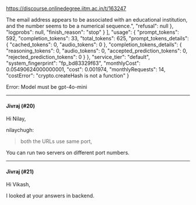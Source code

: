 https://discourse.onlinedegree.iitm.ac.in/t/163247

The email address appears to be associated with an educational institution, and the number seems to be a numerical sequence.",
        "refusal": null
      },
      "logprobs": null,
      "finish_reason": "stop"
    }
  ],
  "usage": {
    "prompt_tokens": 592,
    "completion_tokens": 33,
    "total_tokens": 625,
    "prompt_tokens_details": {
      "cached_tokens": 0,
      "audio_tokens": 0
    },
    "completion_tokens_details": {
      "reasoning_tokens": 0,
      "audio_tokens": 0,
      "accepted_prediction_tokens": 0,
      "rejected_prediction_tokens": 0
    }
  },
  "service_tier": "default",
  "system_fingerprint": "fp_bd83329f63",
  "monthlyCost": 0.05490624000000001,
  "cost": 0.001974,
  "monthlyRequests": 14,
  "costError": "crypto.createHash is not a function"
}
</code></pre>
<p>Error: Model must be gpt-4o-mini</p><hr>

<h4>Jivraj (#20)</h4>
<p>Hi Nilay,</p>
<aside class="quote group-ds-students" data-post="17" data-topic="163247" data-username="nilaychugh">
<div class="title">
<div class="quote-controls"></div>
 nilaychugh:</div>
<blockquote>
<p>both the URLs use same port,</p>
</blockquote>
</aside>
<p>You can run two servers on different port numbers.</p><hr>

<h4>Jivraj (#21)</h4>
<p>Hi Vikash,</p>
<p>I looked at your answers in backend.
